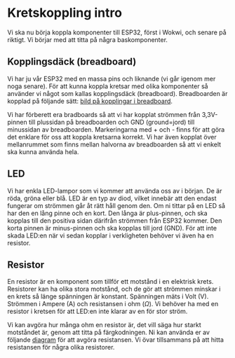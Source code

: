 # Kretskoppling intro
Vi ska nu börja koppla komponenter till ESP32, först i Wokwi, och senare på riktigt. Vi börjar med att titta på några baskomponenter.

## Kopplingsdäck (breadboard)

Vi har ju vår ESP32 med en massa pins och liknande (vi går igenom mer noga senare). För att kunna koppla kretsar med olika komponenter så använder vi något som kallas kopplingsdäck (breadboard). Breadboarden är kopplad på följande sätt:
[bild på kopplingar i breadboard](https://drive.google.com/file/d/1VpY8Iw3DK0x39SpjXRdX8oZWaAE6hbq-/view?usp=sharing).

Vi har förberett era bradboards så att vi har kopplat strömmen från 3,3V-pinnen till plussidan på breadboarden och GND (ground=jord) till minussidan av breadboarden. Markeringarna med + och - finns för att göra det enklare för oss att koppla kretsarna korrekt. Vi har även kopplat över mellanrummet som finns mellan halvorna av breadboarden så att vi enkelt ska kunna använda hela.

## LED

Vi har enkla LED-lampor som vi kommer att använda oss av i början. De är röda, gröna eller blå. LED är en typ av diod, vilket innebär att den endast fungerar om strömmen går åt rätt håll genom den. Om ni tittar på en LED så har den en lång pinne och en kort. Den långa är plus-pinnen, och ska kopplas till den positiva sidan därifrån strömmen från ESP32 kommer. Den korta pinnen är minus-pinnen och ska kopplas till jord (GND). För att inte skada LED:en när vi sedan kopplar i verkligheten behöver vi även ha en resistor.

## Resistor

En resistor är en komponent som tillför ett motstånd i en elektrisk krets. Resistorer kan ha olika stora motstånd, och de gör att strömmen minskar i en krets så länge spänningen är konstant. Spänningen mäts i Volt (V). Strömmen i Ampere (A) och resistansen i ohm ($\Omega$). Vi behöver ha med en resistor i kretsen för att LED:en inte klarar av en för stor ström.

Vi kan avgöra hur många ohm en resistor är, det vill säga hur starkt motståndet är, genom att titta på färgkodningen. Ni kan använda er av följande [diagram]() för att avgöra resistansen. Vi övar tillsammans på att hitta resistansen för några olika resistorer.
